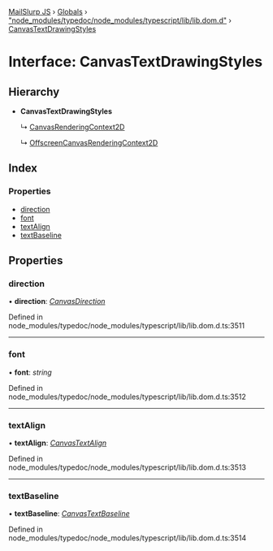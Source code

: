 [MailSlurp JS](../README.md) › [Globals](../globals.md) › ["node_modules/typedoc/node_modules/typescript/lib/lib.dom.d"](../modules/_node_modules_typedoc_node_modules_typescript_lib_lib_dom_d_.md) › [CanvasTextDrawingStyles](_node_modules_typedoc_node_modules_typescript_lib_lib_dom_d_.canvastextdrawingstyles.md)

# Interface: CanvasTextDrawingStyles

## Hierarchy

* **CanvasTextDrawingStyles**

  ↳ [CanvasRenderingContext2D](_node_modules_typedoc_node_modules_typescript_lib_lib_dom_d_.canvasrenderingcontext2d.md)

  ↳ [OffscreenCanvasRenderingContext2D](_node_modules_typedoc_node_modules_typescript_lib_lib_dom_d_.offscreencanvasrenderingcontext2d.md)

## Index

### Properties

* [direction](_node_modules_typedoc_node_modules_typescript_lib_lib_dom_d_.canvastextdrawingstyles.md#direction)
* [font](_node_modules_typedoc_node_modules_typescript_lib_lib_dom_d_.canvastextdrawingstyles.md#font)
* [textAlign](_node_modules_typedoc_node_modules_typescript_lib_lib_dom_d_.canvastextdrawingstyles.md#textalign)
* [textBaseline](_node_modules_typedoc_node_modules_typescript_lib_lib_dom_d_.canvastextdrawingstyles.md#textbaseline)

## Properties

###  direction

• **direction**: *[CanvasDirection](../modules/_node_modules_typedoc_node_modules_typescript_lib_lib_dom_d_.md#canvasdirection)*

Defined in node_modules/typedoc/node_modules/typescript/lib/lib.dom.d.ts:3511

___

###  font

• **font**: *string*

Defined in node_modules/typedoc/node_modules/typescript/lib/lib.dom.d.ts:3512

___

###  textAlign

• **textAlign**: *[CanvasTextAlign](../modules/_node_modules_typedoc_node_modules_typescript_lib_lib_dom_d_.md#canvastextalign)*

Defined in node_modules/typedoc/node_modules/typescript/lib/lib.dom.d.ts:3513

___

###  textBaseline

• **textBaseline**: *[CanvasTextBaseline](../modules/_node_modules_typedoc_node_modules_typescript_lib_lib_dom_d_.md#canvastextbaseline)*

Defined in node_modules/typedoc/node_modules/typescript/lib/lib.dom.d.ts:3514
